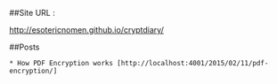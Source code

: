 ##Site URL : 

http://esotericnomen.github.io/cryptdiary/

##Posts 

    * How PDF Encryption works [http://localhost:4001/2015/02/11/pdf-encryption/]

